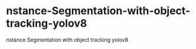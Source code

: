 # nstance-Segmentation-with-object-tracking-yolov8
nstance Segmentation with object tracking yolov8
